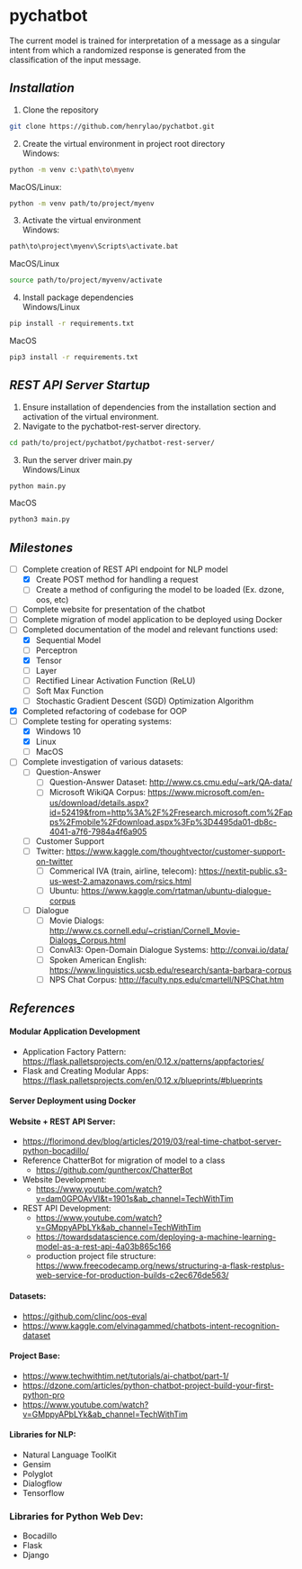 # pychatbot
The current model is trained for interpretation of a message as a singular intent from which a randomized response is generated from the classification of the input message.

## *Installation*

1. Clone the repository
``` sh
git clone https://github.com/henrylao/pychatbot.git
```
2. Create the virtual environment in project root directory<br>
Windows:
```sh
python -m venv c:\path\to\myenv
```
MacOS/Linux:
```sh
python -m venv path/to/project/myenv
```
3. Activate the virtual environment<br>
Windows:
```sh
path\to\project\myenv\Scripts\activate.bat
```
MacOS/Linux
```sh
source path/to/project/myvenv/activate
```
4. Install package dependencies<br>
Windows/Linux
``` sh
pip install -r requirements.txt
```
MacOS
``` sh
pip3 install -r requirements.txt
```

## *REST API Server Startup*

1. Ensure installation of dependencies from the installation section and activation of the virtual environment.
2. Navigate to the pychatbot-rest-server directory.
``` sh
cd path/to/project/pychatbot/pychatbot-rest-server/
```
3. Run the server driver main.py<br>
Windows/Linux
``` sh
python main.py
```
MacOS
``` sh
python3 main.py
```

## *Milestones*

* [ ] Complete creation of REST API endpoint for NLP model
  * [x] Create POST method for handling a request
  * [ ] Create a method of configuring the model to be loaded (Ex. dzone, oos, etc)
* [ ] Complete website for presentation of the chatbot
* [ ] Complete migration of model application to be deployed using Docker
* [ ] Completed documentation of the model and relevant functions used:
    * [x] Sequential Model
    * [ ] Perceptron
    * [x] Tensor
    * [ ] Layer
    * [ ] Rectified Linear Activation Function (ReLU)
    * [ ] Soft Max Function
    * [ ] Stochastic Gradient Descent (SGD) Optimization Algorithm

* [x] Completed refactoring of codebase for OOP
* [ ] Complete testing for operating systems:
    * [x] Windows 10
    * [x] Linux
    * [ ] MacOS     
* [ ] Complete investigation of various datasets:
    * [ ] Question-Answer
        * [ ] Question-Answer Dataset: http://www.cs.cmu.edu/~ark/QA-data/
        * [ ] Microsoft WikiQA
          Corpus: https://www.microsoft.com/en-us/download/details.aspx?id=52419&from=http%3A%2F%2Fresearch.microsoft.com%2Fapps%2Fmobile%2Fdownload.aspx%3Fp%3D4495da01-db8c-4041-a7f6-7984a4f6a905
    * [ ] Customer Support
    *   [ ] Twitter: https://www.kaggle.com/thoughtvector/customer-support-on-twitter
        * [ ] Commerical IVA (train, airline, telecom): https://nextit-public.s3-us-west-2.amazonaws.com/rsics.html
        * [ ] Ubuntu: https://www.kaggle.com/rtatman/ubuntu-dialogue-corpus
    * [ ] Dialogue
        * [ ] Movie Dialogs: http://www.cs.cornell.edu/~cristian/Cornell_Movie-Dialogs_Corpus.html
        * [ ] ConvAI3: Open-Domain Dialogue Systems: http://convai.io/data/
        * [ ] Spoken American English: https://www.linguistics.ucsb.edu/research/santa-barbara-corpus
        * [ ] NPS Chat Corpus: http://faculty.nps.edu/cmartell/NPSChat.htm

## *References*
#### Modular Application Development
* Application Factory Pattern: https://flask.palletsprojects.com/en/0.12.x/patterns/appfactories/
* Flask and Creating Modular Apps: https://flask.palletsprojects.com/en/0.12.x/blueprints/#blueprints

#### Server Deployment using Docker

#### Website + REST API Server:

* https://florimond.dev/blog/articles/2019/03/real-time-chatbot-server-python-bocadillo/
* Reference ChatterBot for migration of model to a class
    - https://github.com/gunthercox/ChatterBot
* Website Development:
    - https://www.youtube.com/watch?v=dam0GPOAvVI&t=1901s&ab_channel=TechWithTim
* REST API Development:
    - https://www.youtube.com/watch?v=GMppyAPbLYk&ab_channel=TechWithTim
    - https://towardsdatascience.com/deploying-a-machine-learning-model-as-a-rest-api-4a03b865c166
    - production project file
      structure: https://www.freecodecamp.org/news/structuring-a-flask-restplus-web-service-for-production-builds-c2ec676de563/


#### Datasets:

* https://github.com/clinc/oos-eval
* https://www.kaggle.com/elvinagammed/chatbots-intent-recognition-dataset

#### Project Base:

* https://www.techwithtim.net/tutorials/ai-chatbot/part-1/
* https://dzone.com/articles/python-chatbot-project-build-your-first-python-pro
* https://www.youtube.com/watch?v=GMppyAPbLYk&ab_channel=TechWithTim

#### Libraries for NLP:

* Natural Language ToolKit
* Gensim
* Polyglot
* Dialogflow
* Tensorflow

### Libraries for Python Web Dev:

* Bocadillo
* Flask
* Django
